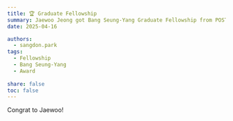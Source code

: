 ```yaml
---
title: 🏆 Graduate Fellowship
summary: Jaewoo Jeong got Bang Seung-Yang Graduate Fellowship from POSTECH CSE.
date: 2025-04-16

authors:
  - sangdon.park
tags:
  - Fellowship
  - Bang Seung-Yang
  - Award
  
share: false
toc: false
---
```


Congrat to Jaewoo!
